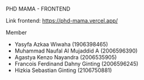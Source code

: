 PHD MAMA - FRONTEND

Link frontend: https://phd-mama.vercel.app/

 Member
 - Yasyfa Azkaa Wiwaha (1906398465)
 - Muhammad Naufal Al Mujaddid A (2006596390)
 - Agastya Kenzo Nayandra (2006535905)
 - Francois Ferdinand Dahny Ginting (2006596245)
 - Hizkia Sebastian Ginting (2106750881)